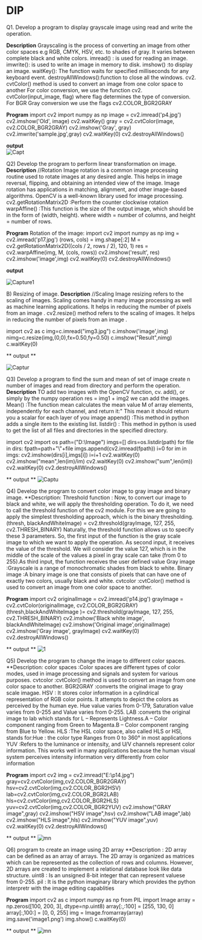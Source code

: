 # DIP
Q1. Develop a program to  display grayscale image using read and write the operation.

**Description**
Grayscaling is the process of converting an image from other color spaces e.g RGB, CMYK, HSV, etc. to shades of gray. It varies between complete black and white colors.
imread() : is used for reading an image.
imwrite(): is used to write an image in memory to disk.
imshow() :to display an image.
waitKey(): The function waits for specified milliseconds for any keyboard event. 
destroyAllWindows():function to close all the windows.
cv2. cvtColor() method is used to convert an image from one color space to another For color conversion, we use the function cv2. cvtColor(input_image, flag) where flag determines the type of conversion. For BGR Gray conversion we use the flags cv2.COLOR_BGR2GRAY 

**Program**
import cv2
import numpy as np
image = cv2.imread('p4.jpg')
cv2.imshow('Old', image)
cv2.waitKey()
gray = cv2.cvtColor(image, cv2.COLOR_BGR2GRAY)
cv2.imshow('Gray', gray)
cv2.imwrite('sample.jpg',gray)
cv2.waitKey(0)
cv2.destroyAllWindows()

**output**<br/>
![Capt](https://user-images.githubusercontent.com/72268045/104295083-08190200-54e6-11eb-9062-6354c9ef1b4e.PNG)


Q2) Develop the program to perform linear transformation on image.
**Description**
//Rotation
Image rotation is a common image processing routine used to rotate images at any desired angle. This helps in image reversal, flipping, and obtaining an intended view of the image. Image rotation has applications in matching, alignment, and other image-based algorithms. OpenCV is a well-known library used for image processing.
cv2.getRotationMatrix2D :Perform the counter clockwise rotation
warpAffine()            :This function is the size of the output image, which should be in the form of (width, height). where width = number of columns, and height = number of rows.

**Program**
Rotation of the image:
import cv2
import numpy as np
img = cv2.imread('p17.jpg')
(rows, cols) = img.shape[:2]
M = cv2.getRotationMatrix2D((cols / 2, rows / 2), 120, 1)
res = cv2.warpAffine(img, M, (cols, rows))
cv2.imshow('result', res)
cv2.imshow('image',img)
cv2.waitKey(0)
cv2.destroyAllWindows()

**output**

![Capture1](https://user-images.githubusercontent.com/72268045/104289786-92aa3300-54df-11eb-82ba-d7e40d5d134e.PNG)



B) Resizing of image.
**Description**
//Scaling
Image resizing refers to the scaling of images. Scaling comes handy in many image processing as well as machine learning applications.
It helps in reducing the number of pixels from an image .
cv2.resize() method refers to the scaling of images. It helps in reducing the number of pixels from an image .

import cv2 as c
img=c.imread("img3.jpg")
c.imshow('image',img)
nimg=c.resize(img,(0,0),fx=0.50,fy=0.50)
c.imshow("Result",nimg)
c.waitKey(0)


** output **

![Captur](https://user-images.githubusercontent.com/72268045/104290241-21b74b00-54e0-11eb-89b1-8832f79f8247.PNG)


Q3) Develop a program to find the sum and mean of set of image
create n number of images and read from directory and perform the operation.
**Description**
TO add two images with the OpenCV function,
cv. add(), or simply by the numpy operation res = img1 + img2 we can add the images.
Mean()    :The function mean calculates the mean value M of array elements, independently for each channel, and return it:" This mean it should return you a scalar for each layer of you image
append()  :This method in python adds a single item to the existing list.
listdir() : This method in python is used to get the list of all files and directories in the specified directory.

import cv2
import os
path=("D:\Image")
imgs=[]
dirs=os.listdir(path)
for file in dirs:
fpath=path+"\\"+file
imgs.append(cv2.imread(fpath))
i=0
for im in imgs:
cv2.imshow(dirs[i],imgs[i])
i=i+1
cv2.waitKey(0)
cv2.imshow("mean",len(im)/im)
cv2.waitKey(0)
cv2.imshow("sum",len(im))
cv2.waitKey(0)
cv2.destroyAllWindows()

** output **
![Captu](https://user-images.githubusercontent.com/72268045/104291986-414f7300-54e2-11eb-84f6-2df2d4dc02d6.PNG)

Q4) Develop the program to convert color image to gray image and binary image.
**Description:
Threshold function : Now, to convert our image to black and white, we will apply the thresholding operation. 
To do it, we need to call the threshold function of the cv2 module.
For this we are going to apply the simplest thresholding approach, which is the binary thresholding.
(thresh, blackAndWhiteImage) = cv2.threshold(grayImage, 127, 255, cv2.THRESH_BINARY)
Naturally, the threshold function allows us to specify  these 3 parameters. So, the first input of the function is the gray scale image to which we want to apply the operation.
As second input, it receives the value of the threshold. We will consider the value 127, which is in the middle of the scale of the values a pixel in gray scale can take (from 0 to 255).As third input, the function receives the user defined value 
Gray image   :Grayscale is a range of monochromatic shades from black to white. 
Binary image :A binary image is one that consists of pixels that can have one of exactly two colors, usually black and white.
cvtcolor     :cvtColor() method is used to convert an image from one color space to another.

**Program**
import cv2
originalImage = cv2.imread('p14.jpg')
grayImage = cv2.cvtColor(originalImage, cv2.COLOR_BGR2GRAY)
(thresh,blackAndWhiteImage )= cv2.threshold(grayImage, 127, 255, cv2.THRESH_BINARY)
cv2.imshow('Black white image', blackAndWhiteImage)
cv2.imshow('Original image',originalImage)
cv2.imshow('Gray image', grayImage)
cv2.waitKey(0)
cv2.destroyAllWindows()

** output **
![1](https://user-images.githubusercontent.com/72268045/104327232-8b4f4d80-5510-11eb-9cc4-d71ce7667745.PNG)

Q5) Develop the program to change the image to different color spaces.
**Description:
color spaces :Color spaces are different types of color modes, used in image processing and signals and system for various purposes.
cvtcolor     :cvtColor() method is used to convert an image from one color space to another.
BGR2GRAY     :converts the original image to gray scale imagae.
HSV          : It stores color information in a cylindrical representation of RGB color points. It attempts to depict the colors as perceived by the human eye. Hue value varies                from 0-179, Saturation value varies from 0-255 and Value  varies from 0-255.
LAB          :converts the original image to lab which stands for L – Represents Lightness.A – Color component ranging from Green to Magenta.B – Color component ranging from                    Blue to Yellow.
HLS          :The HSL color space, also called HLS or HSI, stands for:Hue : the color type Ranges from 0 to 360° in most applications 
YUV          :Refers to the luminance or intensity, and U/V channels represent color information. This works well in many applications because the human visual system perceives               intensity information very differently from color information

**Program**
import cv2 img = cv2.imread("E:\\p14.jpg") 
gray=cv2.cvtColor(img,cv2.COLOR_BGR2GRAY) 
hsv=cv2.cvtColor(img,cv2.COLOR_BGR2HSV) 
lab=cv2.cvtColor(img,cv2.COLOR_BGR2LAB)
hls=cv2.cvtColor(img,cv2.COLOR_BGR2HLS) 
yuv=cv2.cvtColor(img,cv2.COLOR_BGR2YUV)
cv2.imshow("GRAY image",gray)
cv2.imshow("HSV image",hsv)
cv2.imshow("LAB image",lab)
cv2.imshow("HLS image",hls)
cv2.imshow("YUV image",yuv)
cv2.waitKey(0)
cv2.destroyAllWindows()

** output **
![mn](https://user-images.githubusercontent.com/72268045/104328099-7cb56600-5511-11eb-952d-8f3e536aaac5.PNG)

Q6) program to create an image using 2D array
**Description :
2D array can be defined as an array of arrays. The 2D array is organized as matrices which can be represented as the collection of rows and columns. However, 2D arrays are created to implement a relational database look like data structure.
uint8 : Is an unsigned 8-bit integer that can represent valuese from 0-255.
pil   : It is the python imaginary library which provides the python interpretr with the image editing capablities 

**Program**
import cv2 as c
import numpy as np
from PIL import Image
array = np.zeros([100, 200, 3], dtype=np.uint8)
array[:,:100] = [255, 130, 0]
array[:,100:] = [0, 0, 255]
img = Image.fromarray(array)
img.save('image1.png')
img.show()
c.waitKey(0)

** output **
![mn](https://user-images.githubusercontent.com/72268045/104329358-d4080600-5512-11eb-9d19-6d7190aeabfc.PNG)


